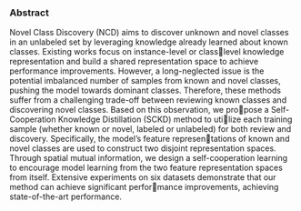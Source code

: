 ### Abstract

Novel Class Discovery (NCD) aims to discover unknown and novel classes in an unlabeled set by leveraging knowledge already learned about known classes. Existing works focus on instance-level or classlevel knowledge representation and build a shared representation space to achieve performance improvements. However, a long-neglected issue is the potential imbalanced number of samples from known and novel classes, pushing the model towards dominant classes. Therefore, these methods suffer from a challenging trade-off between reviewing known classes and discovering novel classes. Based on this observation, we propose a Self-Cooperation Knowledge Distillation (SCKD) method to utilize each training sample (whether known or novel, labeled or unlabeled) for both review and discovery. Specifically, the model’s feature representations of known and novel classes are used to construct two disjoint representation spaces. Through spatial mutual information, we design a self-cooperation learning to encourage model learning from the two
feature representation spaces from itself. Extensive experiments on six datasets demonstrate that our method can achieve significant performance improvements, achieving state-of-the-art performance.
